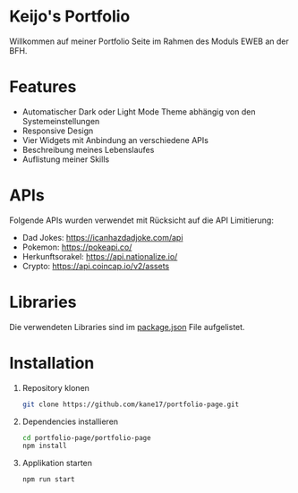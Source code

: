 # Keijo's Portfolio
 
Willkommen auf meiner Portfolio Seite im Rahmen des Moduls EWEB an der BFH. 

# Features
- Automatischer Dark oder Light Mode Theme abhängig von den Systemeinstellungen
- Responsive Design
- Vier Widgets mit Anbindung an verschiedene APIs
- Beschreibung meines Lebenslaufes
- Auflistung meiner Skills


# APIs
Folgende APIs wurden verwendet mit Rücksicht auf die API Limitierung:
- Dad Jokes: https://icanhazdadjoke.com/api
- Pokemon: https://pokeapi.co/
- Herkunftsorakel: https://api.nationalize.io/
- Crypto: https://api.coincap.io/v2/assets


# Libraries
Die verwendeten Libraries sind im [package.json](portfolio-page/package.json) File aufgelistet.

# Installation
1. Repository klonen
    ```bash
    git clone https://github.com/kane17/portfolio-page.git
    ``` 

2. Dependencies installieren
    ```bash
    cd portfolio-page/portfolio-page
    npm install
    ```

3. Applikation starten
    ```bash
    npm run start
    ```
